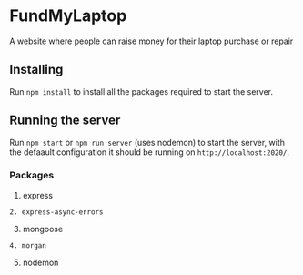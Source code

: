 # FundMyLaptop

A website where people can raise money for their laptop purchase or repair

## Installing

Run `npm install` to install all the packages required to start the server.

## Running the server

Run `npm start` or `npm run server` (uses nodemon) to start the server, with the defaault configuration it should be running on `http://localhost:2020/`.


### Packages
1. express
```
2. express-async-errors
```
3. mongoose
```
4. morgan
```
5. nodemon
```
